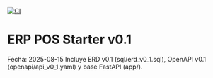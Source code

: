[![CI](https://github.com/MoraLuisAlberto/erp_pos_starter_v0_1/actions/workflows/ci.yml/badge.svg)](https://github.com/MoraLuisAlberto/erp_pos_starter_v0_1/actions/workflows/ci.yml)

# ERP POS Starter v0.1
Fecha: 2025-08-15
Incluye ERD v0.1 (sql/erd_v0_1.sql), OpenAPI v0.1 (openapi/api_v0_1.yaml) y base FastAPI (app/).

